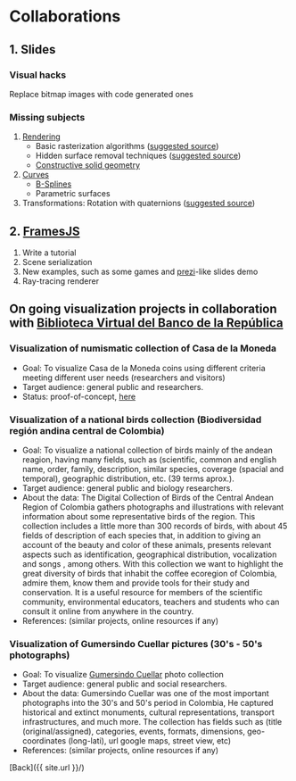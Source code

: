 # Collaborations

## 1. Slides

### Visual hacks

Replace bitmap images with code generated ones

### Missing subjects

1. [Rendering](https://github.com/VisualComputing/Rendering)
    * Basic rasterization algorithms ([suggested source](https://en.wikipedia.org/wiki/Computer_Graphics:_Principles_and_Practice))
    * Hidden surface removal techniques ([suggested source](https://en.wikipedia.org/wiki/Computer_Graphics:_Principles_and_Practice))
    * [Constructive solid geometry](https://en.wikipedia.org/wiki/Constructive_solid_geometry)
2. [Curves](https://github.com/VisualComputing/Curves)
    * [B-Splines](https://en.wikipedia.org/wiki/B-spline)
    * Parametric surfaces
3. Transformations: Rotation with quaternions ([suggested source](https://tfetimes.com/wp-content/uploads/2015/04/F.Dunn-I.Parberry-3D-Math-Primer-for-Graphics-and-Game-Development.pdf))

## 2. [FramesJS](https://github.com/VisualComputing/framesjs)

1. Write a tutorial
2. Scene serialization
3. New examples, such as some games and [prezi](https://prezi.com/)-like slides demo
4. Ray-tracing renderer

## On going visualization projects in collaboration with [Biblioteca Virtual del Banco de la República](www.banrepcultural.org/biblioteca-virtual)

### Visualization of numismatic collection of Casa de la Moneda

* Goal: To visualize Casa de la Moneda coins using different criteria meeting different user needs (researchers and visitors)
* Target audience: general public and researchers.
* Status: proof-of-concept, [here](https://github.com/visualnumismatica/visualnumismatica)

### Visualization of a national birds collection (Biodiversidad región andina central de Colombia)

* Goal: To visualize a national collection of birds mainly of the andean reagion, having many fields, such as (scientific, common and english name, order, family, description, similar species, coverage (spacial and temporal), geographic distribution, etc. (39 terms aprox.).
* Target audience: general public and biology researchers.
* About the data: The Digital Collection of Birds of the Central Andean Region of Colombia gathers photographs and illustrations with relevant information about some representative birds of the region. This collection includes a little more than 300 records of birds, with about 45 fields of description of each species that, in addition to giving an account of the beauty and color of these animals, presents relevant aspects such as identification, geographical distribution, vocalization and songs , among others. With this collection we want to highlight the great diversity of birds that inhabit the coffee ecoregion of Colombia, admire them, know them and provide tools for their study and conservation. It is a useful resource for members of the scientific community, environmental educators, teachers and students who can consult it online from anywhere in the country.
* References: (similar projects, online resources if any)

### Visualization of Gumersindo Cuellar pictures (30's - 50's photographs)

* Goal: To visualize [Gumersindo Cuellar](http://babel.banrepcultural.org/cdm/landingpage/collection/p17054coll19) photo collection
* Target audience: general public and social researchers.
* About the data: Gumersindo Cuellar was one of the most important photographs into the 30's and 50's period in Colombia, He captured historical and extinct monuments, cultural representations, transport infrastructures, and much more. The collection has fields such as (title (original/assigned), categories, events, formats, dimensions, geo-coordinates (long-lati), url google maps, street view, etc)
* References: (similar projects, online resources if any)

[Back]({{ site.url }}/)
